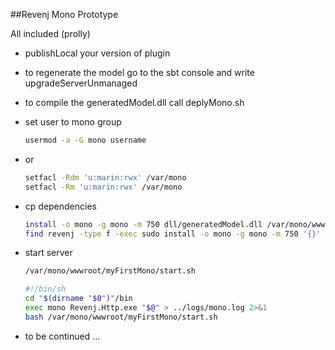 ##Revenj Mono Prototype

All included (prolly)

- publishLocal your version of plugin

- to regenerate the model go to the sbt console and write upgradeServerUnmanaged

- to compile the generatedModel.dll call deplyMono.sh

- set user to mono group
    ````sh
    usermod -a -G mono username
    ````

- or
    ````sh
    setfacl -Rdm 'u:marin:rwx' /var/mono
    setfacl -Rm 'u:marin:rwx' /var/mono
    ````

- cp dependencies
    ````sh
    install -o mono -g mono -m 750 dll/generatedModel.dll /var/mono/wwwroot/myFirstMono/
    find revenj -type f -exec sudo install -o mono -g mono -m 750 '{}' /var/mono/wwwroot/myFirstMono/bin/ \;
    ````

- start server
    ````sh
    /var/mono/wwwroot/myFirstMono/start.sh

    #!/bin/sh
    cd "$(dirname "$0")"/bin
    exec mono Revenj.Http.exe "$@" > ../logs/mono.log 2>&1
    bash /var/mono/wwwroot/myFirstMono/start.sh
    ````

- to be continued ...

